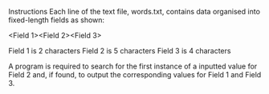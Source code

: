 Instructions
Each line of the text file, words.txt, contains data organised into fixed-length fields as shown:

<Field 1><Field 2><Field 3>


Field 1 is 2 characters
Field 2 is 5 characters
Field 3 is 4 characters

A program is required to search for the first instance of a inputted value for Field 2 and, if found, to output the corresponding values for Field 1 and Field 3.
